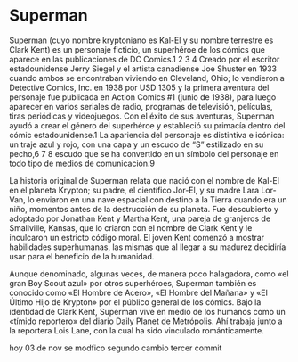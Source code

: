 # Superman

Superman (cuyo nombre kryptoniano es Kal-El y su nombre terrestre es Clark Kent) es un personaje ficticio, un superhéroe de los cómics que aparece en las publicaciones de DC Comics.1 2 3 4 Creado por el escritor estadounidense Jerry Siegel y el artista canadiense Joe Shuster en 1933 cuando ambos se encontraban viviendo en Cleveland, Ohio; lo vendieron a Detective Comics, Inc. en 1938 por USD  1305 y la primera aventura del personaje fue publicada en Action Comics #1 (junio de 1938), para luego aparecer en varios seriales de radio, programas de televisión, películas, tiras periódicas y videojuegos. Con el éxito de sus aventuras, Superman ayudó a crear el género del superhéroe y estableció su primacía dentro del cómic estadounidense.1 La apariencia del personaje es distintiva e icónica: un traje azul y rojo, con una capa y un escudo de “S” estilizado en su pecho,6 7 8 escudo que se ha convertido en un símbolo del personaje en todo tipo de medios de comunicación.9

La historia original de Superman relata que nació con el nombre de Kal-El en el planeta Krypton; su padre, el científico Jor-El, y su madre Lara Lor-Van, lo enviaron en una nave espacial con destino a la Tierra cuando era un niño, momentos antes de la destrucción de su planeta. Fue descubierto y adoptado por Jonathan Kent y Martha Kent, una pareja de granjeros de Smallville, Kansas, que lo criaron con el nombre de Clark Kent y le inculcaron un estricto código moral. El joven Kent comenzó a mostrar habilidades superhumanas, las mismas que al llegar a su madurez decidiría usar para el beneficio de la humanidad.

Aunque denominado, algunas veces, de manera poco halagadora, como «el gran Boy Scout azul» por otros superhéroes, Superman también es conocido como «El Hombre de Acero», «El Hombre del Mañana» y «El Último Hijo de Krypton» por el público general de los cómics. Bajo la identidad de Clark Kent, Superman vive en medio de los humanos como un «tímido reportero» del diario Daily Planet de Metrópolis. Ahí trabaja junto a la reportera Lois Lane, con la cual ha sido vinculado románticamente.

hoy 03 de nov se modfico
segundo cambio
tercer commit